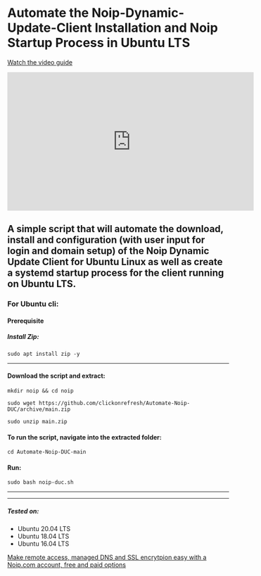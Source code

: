 # Automate the Noip-Dynamic-Update-Client Installation and Noip Startup Process in Ubuntu LTS

[Watch the video guide](https://youtu.be/YmCwn6cYFAE)

<iframe width="560" height="315" src="https://www.youtube.com/embed/YmCwn6cYFAE" title="YouTube video player" frameborder="0" allow="accelerometer; autoplay; clipboard-write; encrypted-media; gyroscope; picture-in-picture" allowfullscreen></iframe>

## A simple script that will automate the download, install and configuration (with user input for login and domain setup) of the Noip Dynamic Update Client for Ubuntu Linux as well as create a systemd startup process for the client running on Ubuntu LTS.


### For Ubuntu cli:

#### Prerequisite 
##### Install Zip:

``` sudo apt install zip -y ```

----------------------------------------------------------------------------------

#### Download the script and extract:

``` mkdir noip && cd noip ```

``` sudo wget https://github.com/clickonrefresh/Automate-Noip-DUC/archive/main.zip  ```

``` sudo unzip main.zip ```


#### To run the script, navigate into the extracted folder:

``` cd Automate-Noip-DUC-main ```


#### Run:

``` sudo bash noip-duc.sh ```

----------------------------------------------------------------------------------
----------------------------------------------------------------------------------

##### Tested on:
- Ubuntu 20.04 LTS
- Ubuntu 18.04 LTS
- Ubuntu 16.04 LTS

[Make remote access, managed DNS and SSL encrytpion easy with a Noip.com account, free and paid options](https://www.noip.com?fpr=clickonrefresh)
